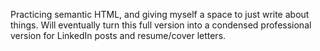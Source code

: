 Practicing semantic HTML, and giving myself a space to just write about things.  Will eventually turn this full version into a condensed professional version for LinkedIn posts and resume/cover letters.
